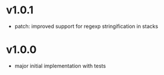 # v1.0.1

- patch: improved support for regexp stringification in stacks

# v1.0.0

- major initial implementation with tests
